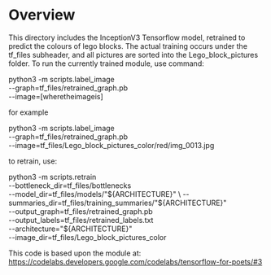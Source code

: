 # Overview

This directory includes the InceptionV3 Tensorflow model, retrained to predict the colours of lego blocks.  The actual training occurs under the tf_files subheader, and all pictures are sorted into the Lego_block_pictures folder. To run the currently trained module, use command:

python3 -m scripts.label_image \
--graph=tf_files/retrained_graph.pb  \
--image=[wheretheimageis]

for example

python3 -m scripts.label_image \
--graph=tf_files/retrained_graph.pb  \
--image=tf_files/Lego_block_pictures_color/red/img_0013.jpg

to retrain, use:

python3 -m scripts.retrain \
--bottleneck_dir=tf_files/bottlenecks \
--model_dir=tf_files/models/"${ARCHITECTURE}" \
--summaries_dir=tf_files/training_summaries/"${ARCHITECTURE}" \
--output_graph=tf_files/retrained_graph.pb \
--output_labels=tf_files/retrained_labels.txt \
--architecture="${ARCHITECTURE}" \
--image_dir=tf_files/Lego_block_pictures_color

This code is based upon the module at: https://codelabs.developers.google.com/codelabs/tensorflow-for-poets/#3
